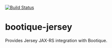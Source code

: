 [![Build Status](https://travis-ci.org/nhl/bootique-jersey.svg)](https://travis-ci.org/nhl/bootique-jersey)

# bootique-jersey
Provides Jersey JAX-RS integration with Bootique.
